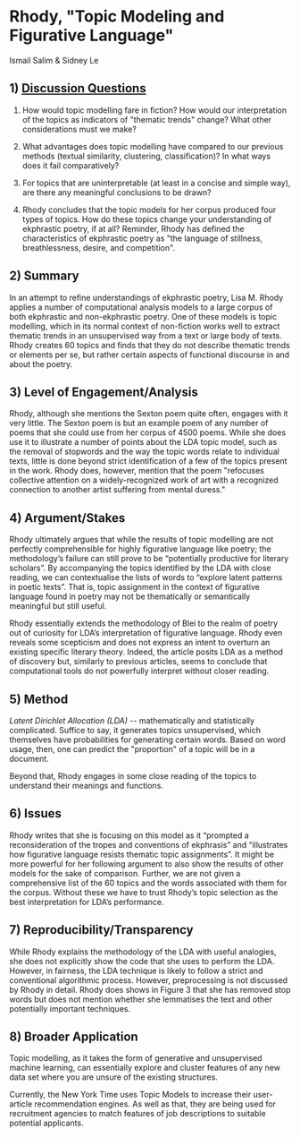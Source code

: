# Rhody, "Topic Modeling and Figurative Language"

Ismail Salim & Sidney Le

## 1) [Discussion Questions](https://goo.gl/forms/A0opkZ0FKAKBSAe72)

1. How would topic modelling fare in fiction? How would our interpretation of the topics as indicators of "thematic trends" change? What other considerations must we make?

2. What advantages does topic modelling have compared to our previous methods (textual similarity, clustering, classification)? In what ways does it fail comparatively?

3. For topics that are uninterpretable (at least in a concise and simple way), are there any meaningful conclusions to be drawn? 

4. Rhody concludes that the topic models for her corpus produced four types of topics. How do these topics change your understanding of ekphrastic poetry, if at all? Reminder, Rhody has defined the characteristics of ekphrastic poetry as "the language of stillness, breathlessness, desire, and competition". 

## 2) Summary

In an attempt to refine understandings of ekphrastic poetry, Lisa M. Rhody applies a number of computational analysis models to a large corpus of both ekphrastic and non-ekphrastic poetry. One of these models is topic modelling, which in its normal context of non-fiction works well to extract thematic trends in an unsupervised way from a text or large body of texts. Rhody creates 60 topics and finds that they do not describe thematic trends or elements per se, but rather certain aspects of functional discourse in and about the poetry.

## 3) Level of Engagement/Analysis

Rhody, although she mentions the Sexton poem quite often, engages with it very little. The Sexton poem is but an example poem of any number of poems that she could use from her corpus of 4500 poems. While she does use it to illustrate a number of points about the LDA topic model, such as the removal of stopwords and the way the topic words relate to individual texts, little is done beyond strict identification of a few of the topics present in the work. Rhody does, however, mention that the poem "refocuses collective attention on a widely-recognized work of art with a recognized connection to another artist suffering from mental duress."

## 4) Argument/Stakes

Rhody ultimately argues that while the results of topic modelling are not perfectly comprehensible for highly figurative language like poetry; the methodology’s failure can still prove to be “potentially productive for literary scholars”. By accompanying the topics identified by the LDA with close reading, we can contextualise the lists of words to “explore latent patterns in poetic texts”. That is, topic assignment in the context of figurative language found in poetry may not be thematically or semantically meaningful but still useful.
 
Rhody essentially extends the methodology of Blei to the realm of poetry out of curiosity for LDA’s interpretation of figurative language. Rhody even reveals some scepticism and does not express an intent to overturn an existing specific literary theory. Indeed, the article posits LDA as a method of discovery but, similarly to previous articles, seems to conclude that computational tools do not powerfully interpret without closer reading. 

## 5) Method

*Latent Dirichlet Allocation (LDA)* -- mathematically and statistically complicated. Suffice to say, it generates topics unsupervised, which themselves have probabilities for generating certain words. Based on word usage, then, one can predict the "proportion" of a topic will be in a document.

Beyond that, Rhody engages in some close reading of the topics to understand their meanings and functions.

## 6) Issues

Rhody writes that she is focusing on this model as it “prompted a reconsideration of the tropes and conventions of ekphrasis” and “illustrates how figurative language resists thematic topic assignments”. It might be more powerful for her following argument to also show the results of other models for the sake of comparison. 
Further, we are not given a comprehensive list of the 60 topics and the words associated with them for the corpus.  Without these we have to trust Rhody’s topic selection as the best interpretation for LDA’s performance. 

## 7) Reproducibility/Transparency

While Rhody explains the methodology of the LDA with useful analogies, she does not explicitly show the code that she uses to perform the LDA. However, in fairness, the LDA technique is likely to follow a strict and conventional algorithmic process.
However, preprocessing is not discussed by Rhody in detail. Rhody does shows in Figure 3 that she has removed stop words but does not mention whether she lemmatises the text and other potentially important techniques. 

## 8) Broader Application

Topic modelling, as it takes the form of generative and unsupervised machine learning, can essentially explore and cluster features of any new data set where you are unsure of the existing structures.
 
Currently, the New York Time uses Topic Models to increase their user-article recommendation engines. As well as that, they are being used for recruitment agencies to match features of job descriptions to suitable potential applicants.  